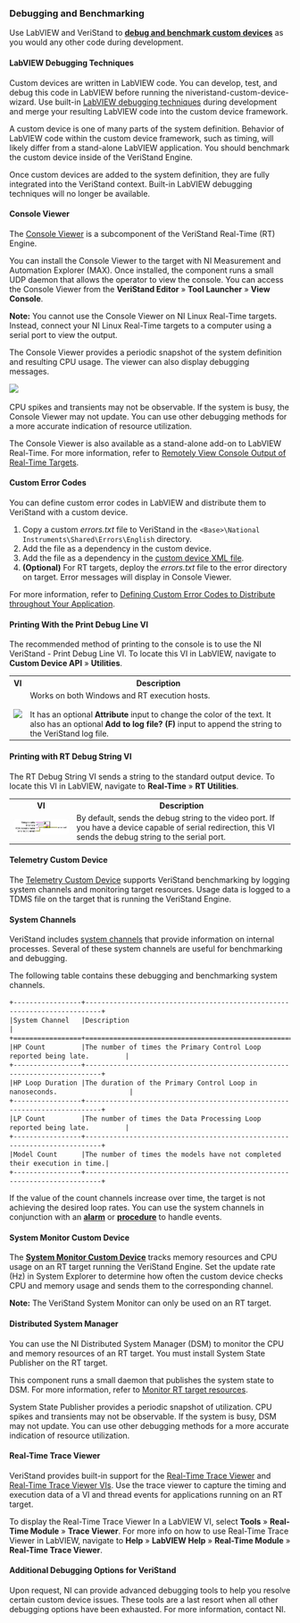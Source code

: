 ### Debugging and Benchmarking

Use LabVIEW and VeriStand to **[debug and benchmark custom devices](https://www.ni.com/documentation/en/veristand/latest/manual/custom-device-benchmark-debug/)** as you would any other code during development.

#### LabVIEW Debugging Techniques

Custom devices are written in LabVIEW code. You can develop, test, and debug this code in LabVIEW before running the niveristand-custom-device-wizard. Use built-in [LabVIEW debugging techniques](https://www.ni.com/en-us/support/documentation/supplemental/12/debugging-techniques-in-labview.html) during development and merge your resulting LabVIEW code into the custom device framework.

A custom device is one of many parts of the system definition. Behavior of LabVIEW code within the custom device framework, such as timing, will likely differ from a stand-alone LabVIEW application. You should benchmark the custom device inside of the VeriStand Engine.

Once custom devices are added to the system definition, they are fully integrated into the VeriStand context. Built-in LabVIEW debugging techniques will no longer be available.

#### Console Viewer

The [Console Viewer](https://www.ni.com/documentation/en/veristand/latest/manual/viewing-console-output/) is a subcomponent of the VeriStand Real-Time (RT) Engine.

You can install the Console Viewer to the target with NI Measurement and Automation Explorer (MAX). Once installed, the component runs a small UDP daemon that allows the operator to view the console. You can access the Console Viewer from the **VeriStand Editor** » **Tool Launcher** » **View Console**.

**Note:** You cannot use the Console Viewer on NI Linux Real-Time targets. Instead, connect your NI Linux Real-Time targets to a computer using a serial port to view the output.

The Console Viewer provides a periodic snapshot of the system definition and resulting CPU usage. The viewer can also display debugging messages.

![](images/ConsoleViewer1.jpg)

CPU spikes and transients may not be observable. If the system is busy, the Console Viewer may not update. You can use other debugging methods for a more accurate indication of resource utilization.

The Console Viewer is also available as a stand-alone add-on to LabVIEW Real-Time. For more information, refer to [Remotely View Console Output of Real-Time Targets](https://knowledge.ni.com/KnowledgeArticleDetails?id=kA03q000000x4TjCAI&l=en-US).

#### Custom Error Codes

You can define custom error codes in LabVIEW and distribute them to VeriStand with a custom device.
1. Copy a custom *errors.txt* file to VeriStand in the `<Base>\National Instruments\Shared\Errors\English` directory.
1. Add the file as a dependency in the custom device.
1. Add the file as a dependency in the [custom device XML file](https://www.ni.com/documentation/en/veristand/latest/manual/custom-device-xml/).
1. **(Optional)** For RT targets, deploy the *errors.txt* file to the error directory on target. Error messages will display in Console Viewer.

For more information, refer to [Defining Custom Error Codes to Distribute throughout Your Application](https://zone.ni.com/reference/en-XX/help/371361R-01/lvhowto/def_custom_error_text/).

#### Printing With the Print Debug Line VI
The recommended method of printing to the console is to use the NI VeriStand - Print Debug Line VI. To locate this VI in LabVIEW, navigate to **Custom Device API** » **Utilities**.

<table>
  <tr>
    <th>VI</th>
    <th>Description</th>
  </tr>
  <tr>
    <td><img src="images/NIVSdebugString.jpg"></td>
    <td>Works on both Windows and RT execution hosts. <br><br> It has an optional <strong>Attribute</strong> input to change the color of the text. It also has an optional <strong>Add to log file? (F)</strong> input to append the string to the VeriStand log file.</td>
  </tr>
</table>

#### Printing with RT Debug String VI

The RT Debug String VI sends a string to the standard output device. To locate this VI in LabVIEW, navigate to **Real-Time** » **RT Utilities**.

<table>
  <tr>
    <th>VI</th>
    <th>Description</th>
  </tr>
  <tr>
    <td><img src="images/RT_Debug_String_VI.jpg"></td>
    <td>By default, sends the debug string to the video port. If you have a device capable of serial redirection, this VI sends the debug string to the serial port.</td>
  </tr>
</table>

#### Telemetry Custom Device

The [Telemetry Custom Device](https://github.com/ni/niveristand-telemetry-custom-device/releases) supports VeriStand benchmarking by logging system channels and monitoring target resources. Usage data is logged to a TDMS file on the target that is running the VeriStand Engine.

#### System Channels

VeriStand includes [system channels](https://www.ni.com/documentation/en/veristand/latest/manual/system-channels/) that provide information on internal processes. Several of these system channels are useful for benchmarking and debugging.

The following table contains these debugging and benchmarking system channels.

```eval_rst
+-----------------+--------------------------------------------------------------------------+
|System Channel   |Description                                                               |
+=================+==========================================================================+
|HP Count         |The number of times the Primary Control Loop reported being late.         |
+-----------------+--------------------------------------------------------------------------+
|HP Loop Duration |The duration of the Primary Control Loop in nanoseconds.                  |
+-----------------+--------------------------------------------------------------------------+
|LP Count         |The number of times the Data Processing Loop reported being late.         |
+-----------------+--------------------------------------------------------------------------+
|Model Count      |The number of times the models have not completed their execution in time.|
+-----------------+--------------------------------------------------------------------------+
```

If the value of the count channels increase over time, the target is not achieving the desired loop rates. You can use the system channels in conjunction with an **[alarm](https://www.ni.com/documentation/en/veristand/latest/manual/add-configure-alarm/)** or **[procedure](https://www.ni.com/documentation/en/veristand/latest/manual/add-configure-procedure/)** to handle events.

#### System Monitor Custom Device

The **[System Monitor Custom Device](https://github.com/ni/niveristand-system-monitor-custom-device/releases)** tracks memory resources and CPU usage on an RT target running the VeriStand Engine. Set the update rate (Hz) in System Explorer to determine how often the custom device checks CPU and memory usage and sends them to the corresponding channel.

**Note:** The VeriStand System Monitor can only be used on an RT target.

#### Distributed System Manager

You can use the NI Distributed System Manager (DSM) to monitor the CPU and memory resources of an RT target. You must install System State Publisher on the RT target.

This component runs a small daemon that publishes the system state to DSM. For more information, refer to [Monitor RT target resources](https://zone.ni.com/reference/en-XX/help/372572E-01/sysman/monitoring_resources/).

System State Publisher provides a periodic snapshot of utilization. CPU spikes and transients may not be observable. If the system is busy, DSM may not update. You can use other debugging methods for a more accurate indication of resource utilization.

#### Real-Time Trace Viewer

VeriStand provides built-in support for the [Real-Time Trace Viewer](https://zone.ni.com/reference/en-XX/help/370715P-01/lvtracehelp/lv_tracetoolkit_help/) and [Real-Time Trace Viewer VIs](https://zone.ni.com/reference/en-XX/help/370715P-01/lvtrace/tracetoolkitvis_pal/). Use the trace viewer to capture the timing and execution data of a VI and thread events for applications running on an RT target.

To display the Real-Time Trace Viewer In a LabVIEW VI, select **Tools** » **Real-Time Module** » **Trace Viewer**. For more info on how to use Real-Time Trace Viewer in LabVIEW, navigate to **Help** » **LabVIEW Help** » **Real-Time Module** » **Real-Time Trace Viewer**.

#### Additional Debugging Options for VeriStand
Upon request, NI can provide advanced debugging tools to help you resolve certain custom device issues. These tools are a last resort when all other debugging options have been exhausted. For more information, contact NI.
